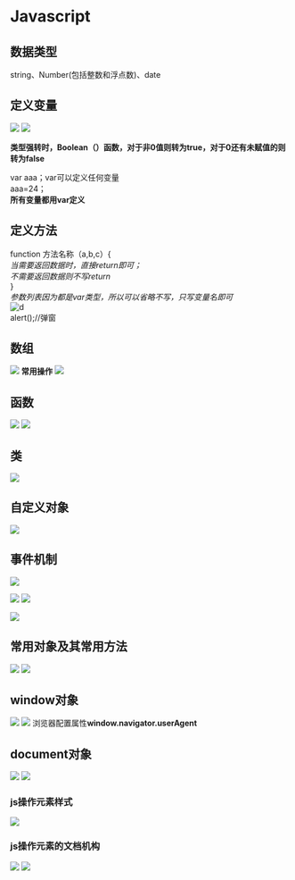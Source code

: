 # Javascript
## 数据类型  
string、Number(包括整数和浮点数)、date
## 定义变量
![](pictures/_20190719140339.png)
![](pictures/_20190720005433.png)

**类型强转时，Boolean（）函数，对于非0值则转为true，对于0还有未赋值的则转为false**

var aaa；var可以定义任何变量  
aaa=24；  
**所有变量都用var定义**
## 定义方法
function 方法名称（a,b,c）{  
*当需要返回数据时，直接return即可；  
不需要返回数据则不写return*  
}  
*参数列表因为都是var类型，所以可以省略不写，只写变量名即可*  
![d](pictures/18.png)  
alert();//弹窗
## 数组
![](pictures/_20190720143509.png)
**常用操作**
![](pictures/_20190720172647.png)
## 函数
![](pictures/_20190720205712.png)
![](pictures/_20190720211400.png)
## 类
![](pictures/_20190721111825.png)
## 自定义对象
![](pictures/_20190721113605.png)
## 事件机制
![](pictures/_20190721150859.png)

![](pictures/_20190721190116.png)
![](pictures/_20190721190006.png)

![](pictures/_20190722000129.png)
## 常用对象及其常用方法
![](pictures/_20190721160024.png)
![](pictures/_20190721160106.png)
## window对象
![](pictures/_20190723003448.png)
![](pictures/_20190723011155.png)
浏览器配置属性**window.navigator.userAgent**
## document对象
![](pictures/_20190723152917.png)
![](pictures/_20190723155323.png)
### js操作元素样式
![](pictures/_20190723170024.png)
### js操作元素的文档机构
![](pictures/_20190724105307.png)
![](pictures/_20190724124936.png)